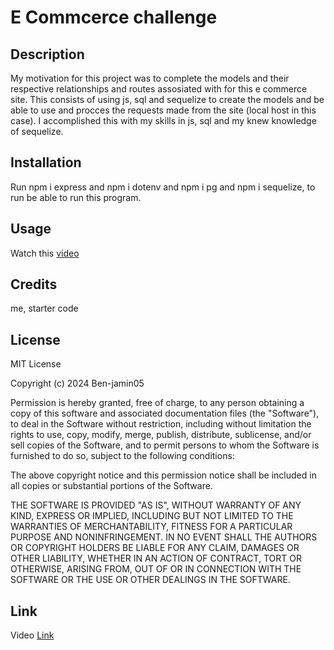 # E Commcerce challenge

## Description

My motivation for this project was to complete the models and their respective relationships and routes assosiated with for this e commerce site. This consists of using js, sql and sequelize to create the models and be able to use and procces the requests made from the site (local host in this case). I accomplished this with my skills in js, sql and my knew knowledge of sequelize. 

## Installation

Run npm i express and npm i dotenv and npm i pg and npm i sequelize, to run be able to run this program.

## Usage

Watch this [video](https://www.awesomescreenshot.com/video/29143148?key=920ce4577d2980cbcac1c860e8b5b196)

## Credits 

me, starter code

## License

MIT License

Copyright (c) 2024 Ben-jamin05

Permission is hereby granted, free of charge, to any person obtaining a copy
of this software and associated documentation files (the "Software"), to deal
in the Software without restriction, including without limitation the rights
to use, copy, modify, merge, publish, distribute, sublicense, and/or sell
copies of the Software, and to permit persons to whom the Software is
furnished to do so, subject to the following conditions:

The above copyright notice and this permission notice shall be included in all
copies or substantial portions of the Software.

THE SOFTWARE IS PROVIDED "AS IS", WITHOUT WARRANTY OF ANY KIND, EXPRESS OR
IMPLIED, INCLUDING BUT NOT LIMITED TO THE WARRANTIES OF MERCHANTABILITY,
FITNESS FOR A PARTICULAR PURPOSE AND NONINFRINGEMENT. IN NO EVENT SHALL THE
AUTHORS OR COPYRIGHT HOLDERS BE LIABLE FOR ANY CLAIM, DAMAGES OR OTHER
LIABILITY, WHETHER IN AN ACTION OF CONTRACT, TORT OR OTHERWISE, ARISING FROM,
OUT OF OR IN CONNECTION WITH THE SOFTWARE OR THE USE OR OTHER DEALINGS IN THE
SOFTWARE.



## Link

Video [Link](https://www.awesomescreenshot.com/video/29143148?key=920ce4577d2980cbcac1c860e8b5b196)